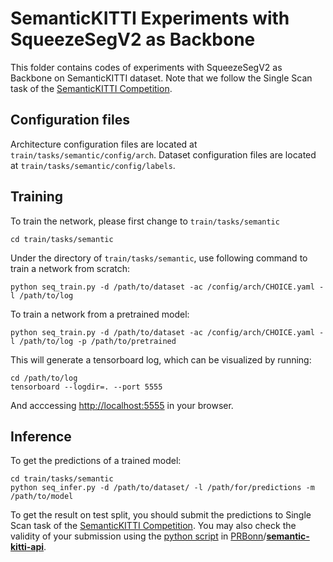 # SemanticKITTI Experiments with SqueezeSegV2 as Backbone

This folder contains codes of experiments with SqueezeSegV2 as Backbone on SemanticKITTI dataset. Note that we follow the Single Scan task of the [SemanticKITTI Competition](https://competitions.codalab.org/competitions/20331).

## Configuration files

Architecture configuration files are located at `train/tasks/semantic/config/arch`. Dataset configuration files are located at `train/tasks/semantic/config/labels`.

## Training

To train the network, please first change to `train/tasks/semantic`

```
cd train/tasks/semantic
```

Under the directory of `train/tasks/semantic`, use following command to train a network from scratch:

```
python seq_train.py -d /path/to/dataset -ac /config/arch/CHOICE.yaml -l /path/to/log
```

To train a network from a pretrained model:

```
python seq_train.py -d /path/to/dataset -ac /config/arch/CHOICE.yaml -l /path/to/log -p /path/to/pretrained
```

This will generate a tensorboard log, which can be visualized by running:

```
cd /path/to/log
tensorboard --logdir=. --port 5555
```

And acccessing [http://localhost:5555](http://localhost:5555/) in your browser.

## Inference

To get the predictions of a trained model:

```
cd train/tasks/semantic
python seq_infer.py -d /path/to/dataset/ -l /path/for/predictions -m /path/to/model
```

To get the result on test split, you should submit the predictions to Single Scan task of the [SemanticKITTI Competition](https://competitions.codalab.org/competitions/20331). You may also check the validity of your submission using the [python script](https://github.com/PRBonn/semantic-kitti-api/blob/master/validate_submission.py) in [PRBonn](https://github.com/PRBonn)/**[semantic-kitti-api](https://github.com/PRBonn/semantic-kitti-api)**.
